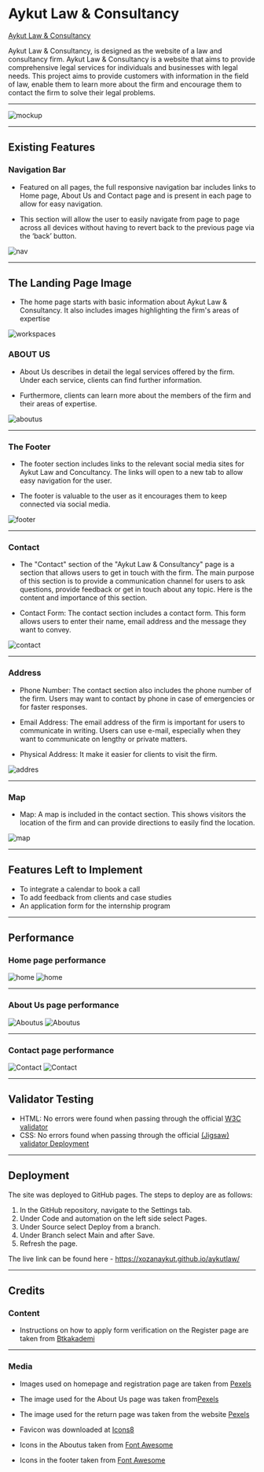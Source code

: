 # Aykut Law & Consultancy

 [Aykut Law & Consultancy](https://xozanaykut.github.io/aykutlaw/)

Aykut Law & Consultancy, is designed as the website of a law and consultancy firm.
Aykut Law & Consultancy is a website that aims to provide comprehensive legal services for individuals and businesses with legal needs. This project aims to provide customers with information in the field of law, enable them to learn more about the firm and encourage them to contact the firm to solve their legal problems.
____

![mockup](media/mockup2.png)
____

## Existing Features
 
### Navigation Bar
- Featured on all  pages, the full responsive navigation bar includes links to Home page, About Us and Contact page and is present in each page to allow for easy navigation.

- This section will allow the user to easily navigate from page to page across all devices without having to revert back to the previous page via the ‘back’ button.

![nav](media/nav1.png)
____
## The Landing Page Image
- The home page starts with basic information about Aykut Law & Consultancy. It also includes images highlighting the firm's areas of expertise

![workspaces](media/aykrdm.png)


### ABOUT US
- About Us describes in detail the legal services offered by the firm. Under each service, clients can find further information.

- Furthermore, clients can learn more about the members of the firm and their areas of expertise.

![aboutus](media/aboutus4.png)
____
 ### The Footer
 - The footer section includes links to the relevant social media sites for Aykut Law and Concultancy. The links will open to a new tab to allow easy navigation for the user.
 
- The footer is valuable to the user as it encourages them to keep connected via social media.

![footer](media/socialmedia.png)
____
### Contact
- The "Contact" section of the "Aykut Law & Consultancy" page is a section that allows users to get in touch with the firm. The main purpose of this section is to provide a communication channel for users to ask questions, provide feedback or get in touch about any topic. Here is the content and importance of this section.

- Contact Form: The contact section includes a contact form. This form allows users to enter their name, email address and the message they want to convey.

![contact](media/contactnew.png)
____
### Address
- Phone Number: The contact section also includes the phone number of the firm. Users may want to contact by phone in case of emergencies or for faster responses.

- Email Address: The email address of the firm is important for users to communicate in writing. Users can use e-mail, especially when they want to communicate on lengthy or private matters.

- Physical Address: It make it easier for clients to visit the firm.

![addres](media/adrs.png)
____
### Map
- Map: A map is included in the contact section. This shows visitors the location of the firm and can provide directions to easily find the location.

![map](media/map.png)
____
## Features Left to Implement
- To integrate a calendar to book a call
- To add feedback from clients and case studies
- An application form for the internship program

____

## Performance

### Home page performance

![home](media/hmdsk.png)
![home](media/hmprf.png)
____

### About Us page performance

![Aboutus](media/prfabout.png)
![Aboutus](media/prfaboutus2.png)
____

### Contact page performance

![Contact](media/cnt.png)
![Contact](media/cnt2.png)
____
## Validator Testing
- HTML: No errors were found when passing through the official [W3C validator](https://validator.w3.org/nu/?doc=https%3A%2F%2Fxozanaykut.github.io%2Faykutlaw%2F/)
 - CSS: No errors found when passing through the official [(Jigsaw) validator
Deployment](https://jigsaw.w3.org/css-validator/validator?uri=https%3A%2F%2Fxozanaykut.github.io%2Faykutlaw%2Fcontact.html&profile=css3svg&usermedium=all&warning=1&vextwarning=&lang=en)
____
## Deployment

The site was deployed to GitHub pages. The steps to deploy are as follows:

1. In the GitHub repository, navigate to the Settings tab.
2. Under Code and automation on the left side select Pages.
3. Under Source select Deploy from a branch.
4. Under Branch select Main and after Save.
5. Refresh the page.
   
The live link can be found here - https://xozanaykut.github.io/aykutlaw/
   
____
## Credits

### Content
-  Instructions on how to apply form verification on the Register page are taken from 
[Btkakademi](https://www.btkakademi.gov.tr)
___
### Media
- Images used on homepage and registration page are taken from [Pexels](https://www.pexels.com/)

- The image used for the About Us page was taken from[Pexels](https://www.pexels.com/)
  
- The image used for the return page was taken from the website [Pexels](https://www.pexels.com/)

- Favicon was downloaded at [Icons8](https://icons8.com/icons/set/book)

- Icons in the Aboutus taken from
[Font Awesome](https://fontawesome.com)

- Icons in the footer taken from
[Font Awesome](https://fontawesome.com)